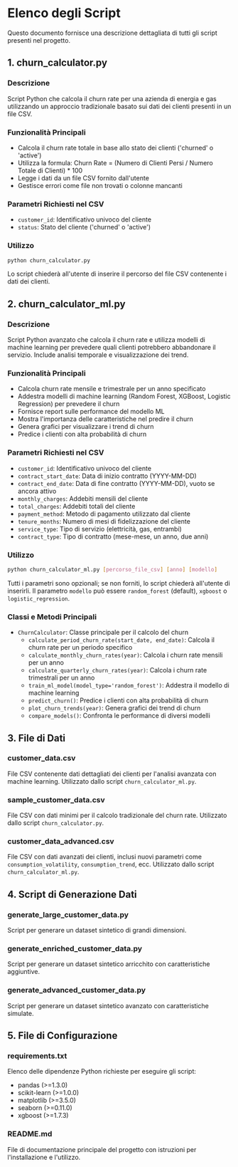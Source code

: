 # Elenco degli Script

Questo documento fornisce una descrizione dettagliata di tutti gli script presenti nel progetto.

## 1. churn_calculator.py

### Descrizione
Script Python che calcola il churn rate per una azienda di energia e gas utilizzando un approccio tradizionale basato sui dati dei clienti presenti in un file CSV.

### Funzionalità Principali
- Calcola il churn rate totale in base allo stato dei clienti ('churned' o 'active')
- Utilizza la formula: Churn Rate = (Numero di Clienti Persi / Numero Totale di Clienti) * 100
- Legge i dati da un file CSV fornito dall'utente
- Gestisce errori come file non trovati o colonne mancanti

### Parametri Richiesti nel CSV
- `customer_id`: Identificativo univoco del cliente
- `status`: Stato del cliente ('churned' o 'active')

### Utilizzo
```bash
python churn_calculator.py
```
Lo script chiederà all'utente di inserire il percorso del file CSV contenente i dati dei clienti.

## 2. churn_calculator_ml.py

### Descrizione
Script Python avanzato che calcola il churn rate e utilizza modelli di machine learning per prevedere quali clienti potrebbero abbandonare il servizio. Include analisi temporale e visualizzazione dei trend.

### Funzionalità Principali
- Calcola churn rate mensile e trimestrale per un anno specificato
- Addestra modelli di machine learning (Random Forest, XGBoost, Logistic Regression) per prevedere il churn
- Fornisce report sulle performance del modello ML
- Mostra l'importanza delle caratteristiche nel predire il churn
- Genera grafici per visualizzare i trend di churn
- Predice i clienti con alta probabilità di churn

### Parametri Richiesti nel CSV
- `customer_id`: Identificativo univoco del cliente
- `contract_start_date`: Data di inizio contratto (YYYY-MM-DD)
- `contract_end_date`: Data di fine contratto (YYYY-MM-DD), vuoto se ancora attivo
- `monthly_charges`: Addebiti mensili del cliente
- `total_charges`: Addebiti totali del cliente
- `payment_method`: Metodo di pagamento utilizzato dal cliente
- `tenure_months`: Numero di mesi di fidelizzazione del cliente
- `service_type`: Tipo di servizio (elettricità, gas, entrambi)
- `contract_type`: Tipo di contratto (mese-mese, un anno, due anni)

### Utilizzo
```bash
python churn_calculator_ml.py [percorso_file_csv] [anno] [modello]
```
Tutti i parametri sono opzionali; se non forniti, lo script chiederà all'utente di inserirli.
Il parametro `modello` può essere `random_forest` (default), `xgboost` o `logistic_regression`.

### Classi e Metodi Principali
- `ChurnCalculator`: Classe principale per il calcolo del churn
  - `calculate_period_churn_rate(start_date, end_date)`: Calcola il churn rate per un periodo specifico
  - `calculate_monthly_churn_rates(year)`: Calcola i churn rate mensili per un anno
  - `calculate_quarterly_churn_rates(year)`: Calcola i churn rate trimestrali per un anno
  - `train_ml_model(model_type='random_forest')`: Addestra il modello di machine learning
  - `predict_churn()`: Predice i clienti con alta probabilità di churn
  - `plot_churn_trends(year)`: Genera grafici dei trend di churn
  - `compare_models()`: Confronta le performance di diversi modelli

## 3. File di Dati

### customer_data.csv
File CSV contenente dati dettagliati dei clienti per l'analisi avanzata con machine learning. Utilizzato dallo script `churn_calculator_ml.py`.

### sample_customer_data.csv
File CSV con dati minimi per il calcolo tradizionale del churn rate. Utilizzato dallo script `churn_calculator.py`.

### customer_data_advanced.csv
File CSV con dati avanzati dei clienti, inclusi nuovi parametri come `consumption_volatility`, `consumption_trend`, ecc. Utilizzato dallo script `churn_calculator_ml.py`.

## 4. Script di Generazione Dati

### generate_large_customer_data.py
Script per generare un dataset sintetico di grandi dimensioni.

### generate_enriched_customer_data.py
Script per generare un dataset sintetico arricchito con caratteristiche aggiuntive.

### generate_advanced_customer_data.py
Script per generare un dataset sintetico avanzato con caratteristiche simulate.

## 5. File di Configurazione

### requirements.txt
Elenco delle dipendenze Python richieste per eseguire gli script:
- pandas (>=1.3.0)
- scikit-learn (>=1.0.0)
- matplotlib (>=3.5.0)
- seaborn (>=0.11.0)
- xgboost (>=1.7.3)

### README.md
File di documentazione principale del progetto con istruzioni per l'installazione e l'utilizzo.